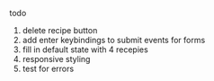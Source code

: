 todo
1. delete recipe button
5. add enter keybindings to submit events for forms
3. fill in default state with 4 recepies
2. responsive styling
4. test for errors
